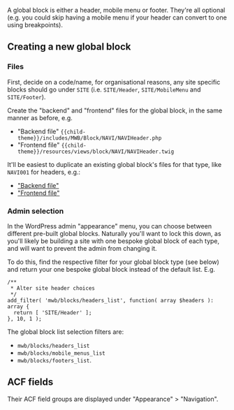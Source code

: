A global block is either a header, mobile menu or footer. They're all optional (e.g. you could skip having a mobile menu if your header can convert to one using breakpoints). 

## Creating a new global block

### Files
First, decide on a code/name, for organisational reasons, any site specific blocks should go under `SITE` (i.e. `SITE/Header`, `SITE/MobileMenu` and `SITE/Footer`). 

Create the "backend" and "frontend" files for the global block, in the same manner as before, e.g.
* "Backend file" `{{child-theme}}/includes/MWB/Block/NAVI/NAVIHeader.php`
* "Frontend file" `{{child-theme}}/resources/views/block/NAVI/NAVIHeader.twig`

It'll be easiest to duplicate an existing global block's files for that type, like `NAVI001` for headers, e.g.:
- ["Backend file"](https://gitlab.com/visix/wordpress/themes/mwb-modules-base/-/blob/master/includes/MWB/Block/NAVI/NAVI001.php)
- ["Frontend file"](https://gitlab.com/visix/wordpress/themes/mwb-modules-base/-/blob/master/resources/views/block/NAVI/NAVI001.twig)

### Admin selection
In the WordPress admin "appearance" menu, you can choose between different pre-built global blocks. Naturally you'll want to lock this down, as you'll likely be building a site with one bespoke global block of each type, and will want to prevent the admin from changing it.

To do this, find the respective filter for your global block type (see below) and return your one bespoke global block instead of the default list. E.g.
```
/**
 * Alter site header choices
 */
add_filter( 'mwb/blocks/headers_list', function( array $headers ): array {
  return [ 'SITE/Header' ];
}, 10, 1 );
```

The global block list selection filters are:
- `mwb/blocks/headers_list` 
- `mwb/blocks/mobile_menus_list`
- `mwb/blocks/footers_list`.

## ACF fields

Their ACF field groups are displayed under "Appearance" > "Navigation".